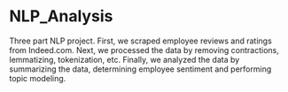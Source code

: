 # NLP_Analysis
Three part NLP project.  First, we scraped employee reviews and ratings from Indeed.com.  Next, we processed the data by removing contractions, lemmatizing, tokenization, etc.  Finally, we analyzed the data by summarizing the data, determining employee sentiment and performing topic modeling.  
